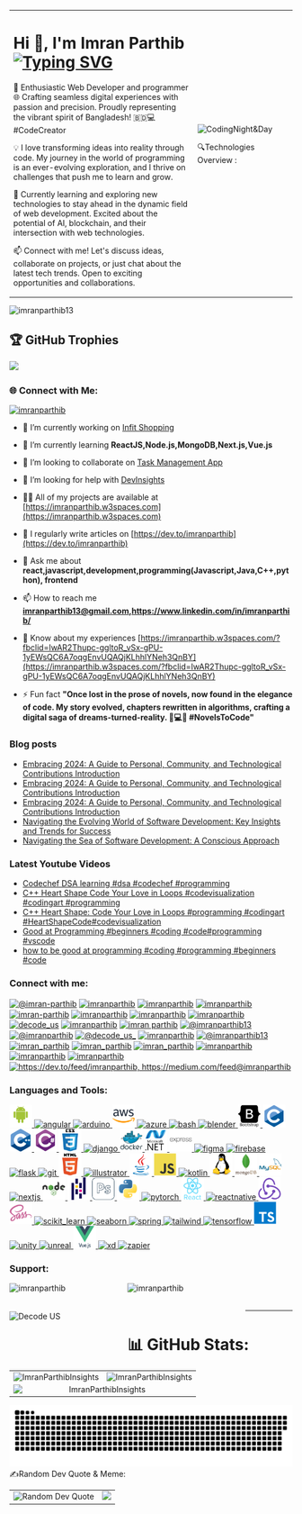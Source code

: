 <table>
    <tr>
        <td width="65%">
            <h1>Hi 👋, I'm Imran Parthib<a href="https://git.io/typing-svg"><img src="https://readme-typing-svg.herokuapp.com?font=Fira+Code&size=18&duration=4500&pause=100&random=false&width=445&lines=Pursuing+Computer+Science+and+Engineering;Web+Developer;Programming+Enthusiast;Problem+Solver;Thinker+and+Reformer" alt="Typing SVG" /></a></h1>
            <p>
                🚀 Enthusiastic Web Developer and programmer 🌐 Crafting seamless digital experiences with passion and
                precision.
                Proudly representing the vibrant spirit of Bangladesh! 🇧🇩💻 #CodeCreator
            </p>
            <p>
                💡 I love transforming ideas into reality through code. My journey in the world of programming is an
                ever-evolving exploration, and I thrive on challenges that push me to learn and grow.
            </p>
            <p>
                🌱 Currently learning and exploring new technologies to stay ahead in the dynamic field of web
                development.
                Excited about the potential of AI, blockchain, and their intersection with web technologies.
            </p>
            <p>
                📫 Connect with me! Let's discuss ideas, collaborate on projects, or just chat about the latest tech
                trends.
                Open to exciting opportunities and collaborations.
            </p>
        </td>
        <td width="35%">
            <img src="https://media.tenor.com/LENeju0qxusAAAAC/hackerman.gif" alt="CodingNight&Day" width=" ">
            <p>🔍Technologies Overview :</p>
            <img src="https://img.shields.io/badge/html5-%23E34F26.svg?style=for-the-badge&logo=html5&logoColor=white"
                alt="">
            <img src="https://img.shields.io/badge/css3-%231572B6.svg?style=for-the-badge&logo=css3&logoColor=white"
                alt="">
            <img src="https://img.shields.io/badge/javascript-%23323330.svg?style=for-the-badge&logo=javascript&logoColor=%23F7DF1E"
                alt="">
            <img src="https://img.shields.io/badge/bootstrap-%238511FA.svg?style=for-the-badge&logo=bootstrap&logoColor=white"
                alt="">
            <img src="https://img.shields.io/badge/tailwindcss-%2338B2AC.svg?style=for-the-badge&logo=tailwind-css&logoColor=white"
                alt="">
            <img src="https://img.shields.io/badge/react-%2320232a.svg?style=for-the-badge&logo=react&logoColor=%2361DAFB"
                alt="">
            <img src="https://img.shields.io/badge/node.js-6DA55F?style=for-the-badge&logo=node.js&logoColor=white"
                alt="">
            <img src="https://img.shields.io/badge/express.js-%23404d59.svg?style=for-the-badge&logo=express&logoColor=%2361DAFB"
                alt="">
            <img src="https://img.shields.io/badge/MongoDB-%234ea94b.svg?style=for-the-badge&logo=mongodb&logoColor=white"
                alt="">
            <img src="https://img.shields.io/badge/figma-%23F24E1E.svg?style=for-the-badge&logo=figma&logoColor=white"
                alt="">
            <img src="https://img.shields.io/badge/docker-%230db7ed.svg?style=for-the-badge&logo=docker&logoColor=white"
                alt="">
            <img src="https://img.shields.io/badge/typescript-%23007ACC.svg?style=for-the-badge&logo=typescript&logoColor=white"
                alt="">
            <img src="https://img.shields.io/badge/c-%2300599C.svg?style=for-the-badge&logo=c&logoColor=white" alt="">
            <img src="https://img.shields.io/badge/c++-%2300599C.svg?style=for-the-badge&logo=c%2B%2B&logoColor=white"
                alt="">
            <img src="https://img.shields.io/badge/java-%23ED8B00.svg?style=for-the-badge&logo=openjdk&logoColor=white"
                alt="">
            <img src="https://img.shields.io/badge/kotlin-%237F52FF.svg?style=for-the-badge&logo=kotlin&logoColor=white"
                alt="">
            <img src="https://img.shields.io/badge/python-3670A0?style=for-the-badge&logo=python&logoColor=ffdd54"
                alt="">
            <img src="https://img.shields.io/badge/c%23-%23239120.svg?style=for-the-badge&logo=c-sharp&logoColor=white"
                alt="">
        </td>
    </tr>
</table>

<p align="left"> <img
        src="https://komarev.com/ghpvc/?username=imranparthib13&label=Profile%20views&color=0e75b6&style=flat"
        alt="imranparthib13" /> </p>

## 🏆 GitHub Trophies

![](https://github-profile-trophy.vercel.app/?username=imranparthib13&theme=onestar&no-frame=false&no-bg=false&margin-w=4)

### 🌐 Connect with Me:

<p align="left">
    <a href="https://www.linkedin.com/in/imranparthib/" target="_blank">
        <img src="https://img.shields.io/badge/LinkedIn-ImranParthib%20✔-0077B5?style=for-the-badge&logo=linkedin"
            alt="imranparthib" />
    </a>
</p>

- 🔭 I’m currently working on [Infit Shopping](https://github.com/ImranParthib13/InFit-E-Commerce)

- 🌱 I’m currently learning **ReactJS,Node.js,MongoDB,Next.js,Vue.js**

- 👯 I’m looking to collaborate on [Task Management App](https://github.com/ImranParthib13/Task-Management-App)

- 🤝 I’m looking for help with [DevInsights](https://github.com/ImranParthib13/DevInsights)

- 👨‍💻 All of my projects are available at [https://imranparthib.w3spaces.com](https://imranparthib.w3spaces.com)

- 📝 I regularly write articles on [https://dev.to/imranparthib](https://dev.to/imranparthib)

- 💬 Ask me about **react,javascript,development,programming(Javascript,Java,C++,python), frontend**

- 📫 How to reach me **imranparthib13@gmail.com,https://www.linkedin.com/in/imranparthib/**

- 📄 Know about my experiences
  [https://imranparthib.w3spaces.com/?fbclid=IwAR2Thupc-ggltoR_vSx-gPU-1yEWsQC6A7oqgEnvUQAQjKLhhlYNeh3QnBY](https://imranparthib.w3spaces.com/?fbclid=IwAR2Thupc-ggltoR_vSx-gPU-1yEWsQC6A7oqgEnvUQAQjKLhhlYNeh3QnBY)

- ⚡ Fun fact **"Once lost in the prose of novels, now found in the elegance of code. My story evolved, chapters
  rewritten in algorithms, crafting a digital saga of dreams-turned-reality. 📖💻✨ #NovelsToCode"**
  
### Blog posts

<!-- BLOG-POST-LIST:START -->
- [Embracing 2024: A Guide to Personal, Community, and Technological Contributions Introduction](https://imranparthib.hashnode.dev/embracing-2024-a-guide-to-personal-community-and-technological-contributions-introduction)
- [Embracing 2024: A Guide to Personal, Community, and Technological Contributions Introduction](https://medium.com/@imranparthib/embracing-2024-a-guide-to-personal-community-and-technological-contributions-introduction-9d21368943c2?source=rss-894672976d69------2)
- [Embracing 2024: A Guide to Personal, Community, and Technological Contributions Introduction](https://dev.to/imranparthib/embracing-2024-a-guide-to-personal-community-and-technological-contributions-introduction-14m5)
- [Navigating the Evolving World of Software Development: Key Insights and Trends for Success](https://imranparthib.hashnode.dev/modern-software-development-insights-trends)
- [Navigating the Sea of Software Development: A Conscious Approach](https://medium.com/@imranparthib/navigating-the-sea-of-software-development-a-conscious-approach-6d2c1de32c24?source=rss-894672976d69------2)
<!-- BLOG-POST-LIST:END -->

### Latest Youtube Videos
<!-- YOUTUBE:START -->
- [Codechef DSA learning #dsa  #codechef #programming](https://www.youtube.com/watch?v=wzfxeepCO00)
- [C++ Heart Shape Code Your Love in Loops #codevisualization #codingart #programming](https://www.youtube.com/watch?v=Byb0IK0QU_M)
- [C++ Heart Shape: Code Your Love in Loops #programming  #codingart #HeartShapeCode#codevisualization](https://www.youtube.com/watch?v=99BObFWtwDc)
- [Good at Programming #beginners #coding #code#programming #vscode](https://www.youtube.com/watch?v=OBmzfQuwj3k)
- [how to be good at programming #coding #programming #beginners #code](https://www.youtube.com/watch?v=zSzlm6okUEk)
<!-- YOUTUBE:END -->

<h3 align="left">Connect with me:</h3>
<p align="left">
    <a href="https://codepen.io/@imran-parthib" target="blank"><img align="center"
            src="https://raw.githubusercontent.com/rahuldkjain/github-profile-readme-generator/master/src/images/icons/Social/codepen.svg"
            alt="@imran-parthib" height="30" width="40" /></a>
    <a href="https://dev.to/imranparthib" target="blank"><img align="center"
            src="https://raw.githubusercontent.com/rahuldkjain/github-profile-readme-generator/master/src/images/icons/Social/devto.svg"
            alt="imranparthib" height="30" width="40" /></a>
    <a href="https://twitter.com/imranparthib" target="blank"><img align="center"
            src="https://raw.githubusercontent.com/rahuldkjain/github-profile-readme-generator/master/src/images/icons/Social/twitter.svg"
            alt="imranparthib" height="30" width="40" /></a>
    <a href="https://linkedin.com/in/imranparthib" target="blank"><img align="center"
            src="https://raw.githubusercontent.com/rahuldkjain/github-profile-readme-generator/master/src/images/icons/Social/linked-in-alt.svg"
            alt="imranparthib" height="30" width="40" /></a>
    <a href="https://stackoverflow.com/users/imran-parthib" target="blank"><img align="center"
            src="https://raw.githubusercontent.com/rahuldkjain/github-profile-readme-generator/master/src/images/icons/Social/stack-overflow.svg"
            alt="imran-parthib" height="30" width="40" /></a>
    <a href="https://codesandbox.com/imranparthib" target="blank"><img align="center"
            src="https://raw.githubusercontent.com/rahuldkjain/github-profile-readme-generator/master/src/images/icons/Social/codesandbox.svg"
            alt="imranparthib" height="30" width="40" /></a>
    <a href="https://kaggle.com/imranparthib" target="blank"><img align="center"
            src="https://raw.githubusercontent.com/rahuldkjain/github-profile-readme-generator/master/src/images/icons/Social/kaggle.svg"
            alt="imranparthib" height="30" width="40" /></a>
    <a href="https://www.facebook.com/ImranPathib.Dev" target="blank"><img align="center"
            src="https://raw.githubusercontent.com/rahuldkjain/github-profile-readme-generator/master/src/images/icons/Social/facebook.svg"
            alt="imranparthib" height="30" width="40" /></a>
    <a href="https://instagram.com/decode_us" target="blank"><img align="center"
            src="https://raw.githubusercontent.com/rahuldkjain/github-profile-readme-generator/master/src/images/icons/Social/instagram.svg"
            alt="decode_us" height="30" width="40" /></a>
    <a href="https://dribbble.com/imranparthib" target="blank"><img align="center"
            src="https://raw.githubusercontent.com/rahuldkjain/github-profile-readme-generator/master/src/images/icons/Social/dribbble.svg"
            alt="imranparthib" height="30" width="40" /></a>
    <a href="https://www.behance.net/imran parthib" target="blank"><img align="center"
            src="https://raw.githubusercontent.com/rahuldkjain/github-profile-readme-generator/master/src/images/icons/Social/behance.svg"
            alt="imran parthib" height="30" width="40" /></a>
    <a href="https://hashnode.com/@imranparthib13" target="blank"><img align="center"
            src="https://raw.githubusercontent.com/rahuldkjain/github-profile-readme-generator/master/src/images/icons/Social/hashnode.svg"
            alt="@imranparthib13" height="30" width="40" /></a>
    <a href="https://medium.com/@imranparthib" target="blank"><img align="center"
            src="https://raw.githubusercontent.com/rahuldkjain/github-profile-readme-generator/master/src/images/icons/Social/medium.svg"
            alt="@imranparthib" height="30" width="40" /></a>
    <a href="https://www.youtube.com/c/@decode_us_" target="blank"><img align="center"
            src="https://raw.githubusercontent.com/rahuldkjain/github-profile-readme-generator/master/src/images/icons/Social/youtube.svg"
            alt="@decode_us_" height="30" width="40" /></a>
    <a href="https://www.codechef.com/users/imranparthib" target="blank"><img align="center"
            src="https://cdn.jsdelivr.net/npm/simple-icons@3.1.0/icons/codechef.svg" alt="imranparthib" height="30"
            width="40" /></a>
    <a href="https://www.hackerrank.com/@imranparthib13" target="blank"><img align="center"
            src="https://raw.githubusercontent.com/rahuldkjain/github-profile-readme-generator/master/src/images/icons/Social/hackerrank.svg"
            alt="@imranparthib13" height="30" width="40" /></a>
    <a href="https://codeforces.com/profile/imran_parthib" target="blank"><img align="center"
            src="https://raw.githubusercontent.com/rahuldkjain/github-profile-readme-generator/master/src/images/icons/Social/codeforces.svg"
            alt="imran_parthib" height="30" width="40" /></a>
    <a href="https://www.leetcode.com/imran_parthib" target="blank"><img align="center"
            src="https://raw.githubusercontent.com/rahuldkjain/github-profile-readme-generator/master/src/images/icons/Social/leet-code.svg"
            alt="imran_parthib" height="30" width="40" /></a>
    <a href="https://www.hackerearth.com/imran_parthib" target="blank"><img align="center"
            src="https://raw.githubusercontent.com/rahuldkjain/github-profile-readme-generator/master/src/images/icons/Social/hackerearth.svg"
            alt="imran_parthib" height="30" width="40" /></a>
    <a href="https://auth.geeksforgeeks.org/user/imranparthib" target="blank"><img align="center"
            src="https://raw.githubusercontent.com/rahuldkjain/github-profile-readme-generator/master/src/images/icons/Social/geeks-for-geeks.svg"
            alt="imranparthib" height="30" width="40" /></a>
    <a href="https://www.topcoder.com/members/imranparthib" target="blank"><img align="center"
            src="https://raw.githubusercontent.com/rahuldkjain/github-profile-readme-generator/master/src/images/icons/Social/topcoder.svg"
            alt="imranparthib" height="30" width="40" /></a>
    <a href="https://discord.gg/imranparthib" target="blank"><img align="center"
            src="https://raw.githubusercontent.com/rahuldkjain/github-profile-readme-generator/master/src/images/icons/Social/discord.svg"
            alt="imranparthib" height="30" width="40" /></a>
    <a href="/https://dev.to/feed/imranparthib, https://medium.com/feed@imranparthib" target="blank"><img align="center"
            src="https://raw.githubusercontent.com/rahuldkjain/github-profile-readme-generator/master/src/images/icons/Social/rss.svg"
            alt="https://dev.to/feed/imranparthib, https://medium.com/feed@imranparthib" height="30" width="40" /></a>
</p>

<h3 align="left">Languages and Tools:</h3>
<p align="left"> <a href="https://developer.android.com" target="_blank" rel="noreferrer"> <img
            src="https://raw.githubusercontent.com/devicons/devicon/master/icons/android/android-original-wordmark.svg"
            alt="android" width="40" height="40" /> </a> <a href="https://angular.io" target="_blank" rel="noreferrer">
        <img src="https://angular.io/assets/images/logos/angular/angular.svg" alt="angular" width="40" height="40" />
    </a> <a href="https://www.arduino.cc/" target="_blank" rel="noreferrer"> <img
            src="https://cdn.worldvectorlogo.com/logos/arduino-1.svg" alt="arduino" width="40" height="40" /> </a> <a
        href="https://aws.amazon.com" target="_blank" rel="noreferrer"> <img
            src="https://raw.githubusercontent.com/devicons/devicon/master/icons/amazonwebservices/amazonwebservices-original-wordmark.svg"
            alt="aws" width="40" height="40" /> </a> <a href="https://azure.microsoft.com/en-in/" target="_blank"
        rel="noreferrer"> <img src="https://www.vectorlogo.zone/logos/microsoft_azure/microsoft_azure-icon.svg"
            alt="azure" width="40" height="40" /> </a> <a href="https://www.gnu.org/software/bash/" target="_blank"
        rel="noreferrer"> <img src="https://www.vectorlogo.zone/logos/gnu_bash/gnu_bash-icon.svg" alt="bash" width="40"
            height="40" /> </a> <a href="https://www.blender.org/" target="_blank" rel="noreferrer"> <img
            src="https://download.blender.org/branding/community/blender_community_badge_white.svg" alt="blender"
            width="40" height="40" /> </a> <a href="https://getbootstrap.com" target="_blank" rel="noreferrer"> <img
            src="https://raw.githubusercontent.com/devicons/devicon/master/icons/bootstrap/bootstrap-plain-wordmark.svg"
            alt="bootstrap" width="40" height="40" /> </a> <a href="https://www.cprogramming.com/" target="_blank"
        rel="noreferrer"> <img src="https://raw.githubusercontent.com/devicons/devicon/master/icons/c/c-original.svg"
            alt="c" width="40" height="40" /> </a> <a href="https://www.w3schools.com/cpp/" target="_blank"
        rel="noreferrer"> <img
            src="https://raw.githubusercontent.com/devicons/devicon/master/icons/cplusplus/cplusplus-original.svg"
            alt="cplusplus" width="40" height="40" /> </a> <a href="https://www.w3schools.com/cs/" target="_blank"
        rel="noreferrer"> <img
            src="https://raw.githubusercontent.com/devicons/devicon/master/icons/csharp/csharp-original.svg"
            alt="csharp" width="40" height="40" /> </a> <a href="https://www.w3schools.com/css/" target="_blank"
        rel="noreferrer"> <img
            src="https://raw.githubusercontent.com/devicons/devicon/master/icons/css3/css3-original-wordmark.svg"
            alt="css3" width="40" height="40" /> </a> <a href="https://www.djangoproject.com/" target="_blank"
        rel="noreferrer"> <img src="https://cdn.worldvectorlogo.com/logos/django.svg" alt="django" width="40"
            height="40" /> </a> <a href="https://www.docker.com/" target="_blank" rel="noreferrer"> <img
            src="https://raw.githubusercontent.com/devicons/devicon/master/icons/docker/docker-original-wordmark.svg"
            alt="docker" width="40" height="40" /> </a> <a href="https://dotnet.microsoft.com/" target="_blank"
        rel="noreferrer"> <img
            src="https://raw.githubusercontent.com/devicons/devicon/master/icons/dot-net/dot-net-original-wordmark.svg"
            alt="dotnet" width="40" height="40" /> </a> <a href="https://expressjs.com" target="_blank"
        rel="noreferrer"> <img
            src="https://raw.githubusercontent.com/devicons/devicon/master/icons/express/express-original-wordmark.svg"
            alt="express" width="40" height="40" /> </a> <a href="https://www.figma.com/" target="_blank"
        rel="noreferrer"> <img src="https://www.vectorlogo.zone/logos/figma/figma-icon.svg" alt="figma" width="40"
            height="40" /> </a> <a href="https://firebase.google.com/" target="_blank" rel="noreferrer"> <img
            src="https://www.vectorlogo.zone/logos/firebase/firebase-icon.svg" alt="firebase" width="40" height="40" />
    </a> <a href="https://flask.palletsprojects.com/" target="_blank" rel="noreferrer"> <img
            src="https://www.vectorlogo.zone/logos/pocoo_flask/pocoo_flask-icon.svg" alt="flask" width="40"
            height="40" /> </a> <a href="https://git-scm.com/" target="_blank" rel="noreferrer"> <img
            src="https://www.vectorlogo.zone/logos/git-scm/git-scm-icon.svg" alt="git" width="40" height="40" /> </a> <a
        href="https://www.w3.org/html/" target="_blank" rel="noreferrer"> <img
            src="https://raw.githubusercontent.com/devicons/devicon/master/icons/html5/html5-original-wordmark.svg"
            alt="html5" width="40" height="40" /> </a> <a href="https://www.adobe.com/in/products/illustrator.html"
        target="_blank" rel="noreferrer"> <img
            src="https://www.vectorlogo.zone/logos/adobe_illustrator/adobe_illustrator-icon.svg" alt="illustrator"
            width="40" height="40" /> </a> <a href="https://www.java.com" target="_blank" rel="noreferrer"> <img
            src="https://raw.githubusercontent.com/devicons/devicon/master/icons/java/java-original.svg" alt="java"
            width="40" height="40" /> </a> <a href="https://developer.mozilla.org/en-US/docs/Web/JavaScript"
        target="_blank" rel="noreferrer"> <img
            src="https://raw.githubusercontent.com/devicons/devicon/master/icons/javascript/javascript-original.svg"
            alt="javascript" width="40" height="40" /> </a> <a href="https://kotlinlang.org" target="_blank"
        rel="noreferrer"> <img src="https://www.vectorlogo.zone/logos/kotlinlang/kotlinlang-icon.svg" alt="kotlin"
            width="40" height="40" /> </a> <a href="https://www.linux.org/" target="_blank" rel="noreferrer"> <img
            src="https://raw.githubusercontent.com/devicons/devicon/master/icons/linux/linux-original.svg" alt="linux"
            width="40" height="40" /> </a> <a href="https://www.mongodb.com/" target="_blank" rel="noreferrer"> <img
            src="https://raw.githubusercontent.com/devicons/devicon/master/icons/mongodb/mongodb-original-wordmark.svg"
            alt="mongodb" width="40" height="40" /> </a> <a href="https://www.mysql.com/" target="_blank"
        rel="noreferrer"> <img
            src="https://raw.githubusercontent.com/devicons/devicon/master/icons/mysql/mysql-original-wordmark.svg"
            alt="mysql" width="40" height="40" /> </a> <a href="https://nextjs.org/" target="_blank" rel="noreferrer">
        <img src="https://cdn.worldvectorlogo.com/logos/nextjs-2.svg" alt="nextjs" width="40" height="40" /> </a> <a
        href="https://nodejs.org" target="_blank" rel="noreferrer"> <img
            src="https://raw.githubusercontent.com/devicons/devicon/master/icons/nodejs/nodejs-original-wordmark.svg"
            alt="nodejs" width="40" height="40" /> </a> <a href="https://pandas.pydata.org/" target="_blank"
        rel="noreferrer"> <img
            src="https://raw.githubusercontent.com/devicons/devicon/2ae2a900d2f041da66e950e4d48052658d850630/icons/pandas/pandas-original.svg"
            alt="pandas" width="40" height="40" /> </a> <a href="https://www.photoshop.com/en" target="_blank"
        rel="noreferrer"> <img
            src="https://raw.githubusercontent.com/devicons/devicon/master/icons/photoshop/photoshop-line.svg"
            alt="photoshop" width="40" height="40" /> </a> <a href="https://www.python.org" target="_blank"
        rel="noreferrer"> <img
            src="https://raw.githubusercontent.com/devicons/devicon/master/icons/python/python-original.svg"
            alt="python" width="40" height="40" /> </a> <a href="https://pytorch.org/" target="_blank" rel="noreferrer">
        <img src="https://www.vectorlogo.zone/logos/pytorch/pytorch-icon.svg" alt="pytorch" width="40" height="40" />
    </a> <a href="https://reactjs.org/" target="_blank" rel="noreferrer"> <img
            src="https://raw.githubusercontent.com/devicons/devicon/master/icons/react/react-original-wordmark.svg"
            alt="react" width="40" height="40" /> </a> <a href="https://reactnative.dev/" target="_blank"
        rel="noreferrer"> <img src="https://reactnative.dev/img/header_logo.svg" alt="reactnative" width="40"
            height="40" /> </a> <a href="https://redux.js.org" target="_blank" rel="noreferrer"> <img
            src="https://raw.githubusercontent.com/devicons/devicon/master/icons/redux/redux-original.svg" alt="redux"
            width="40" height="40" /> </a> <a href="https://sass-lang.com" target="_blank" rel="noreferrer"> <img
            src="https://raw.githubusercontent.com/devicons/devicon/master/icons/sass/sass-original.svg" alt="sass"
            width="40" height="40" /> </a> <a href="https://scikit-learn.org/" target="_blank" rel="noreferrer"> <img
            src="https://upload.wikimedia.org/wikipedia/commons/0/05/Scikit_learn_logo_small.svg" alt="scikit_learn"
            width="40" height="40" /> </a> <a href="https://seaborn.pydata.org/" target="_blank" rel="noreferrer"> <img
            src="https://seaborn.pydata.org/_images/logo-mark-lightbg.svg" alt="seaborn" width="40" height="40" /> </a>
    <a href="https://spring.io/" target="_blank" rel="noreferrer"> <img
            src="https://www.vectorlogo.zone/logos/springio/springio-icon.svg" alt="spring" width="40" height="40" />
    </a> <a href="https://tailwindcss.com/" target="_blank" rel="noreferrer"> <img
            src="https://www.vectorlogo.zone/logos/tailwindcss/tailwindcss-icon.svg" alt="tailwind" width="40"
            height="40" /> </a> <a href="https://www.tensorflow.org" target="_blank" rel="noreferrer"> <img
            src="https://www.vectorlogo.zone/logos/tensorflow/tensorflow-icon.svg" alt="tensorflow" width="40"
            height="40" /> </a> <a href="https://www.typescriptlang.org/" target="_blank" rel="noreferrer"> <img
            src="https://raw.githubusercontent.com/devicons/devicon/master/icons/typescript/typescript-original.svg"
            alt="typescript" width="40" height="40" /> </a> <a href="https://unity.com/" target="_blank"
        rel="noreferrer"> <img src="https://www.vectorlogo.zone/logos/unity3d/unity3d-icon.svg" alt="unity" width="40"
            height="40" /> </a> <a href="https://unrealengine.com/" target="_blank" rel="noreferrer"> <img
            src="https://raw.githubusercontent.com/kenangundogan/fontisto/036b7eca71aab1bef8e6a0518f7329f13ed62f6b/icons/svg/brand/unreal-engine.svg"
            alt="unreal" width="40" height="40" /> </a> <a href="https://vuejs.org/" target="_blank" rel="noreferrer">
        <img src="https://raw.githubusercontent.com/devicons/devicon/master/icons/vuejs/vuejs-original-wordmark.svg"
            alt="vuejs" width="40" height="40" /> </a> <a href="https://www.adobe.com/products/xd.html" target="_blank"
        rel="noreferrer"> <img src="https://cdn.worldvectorlogo.com/logos/adobe-xd.svg" alt="xd" width="40"
            height="40" /> </a> <a href="https://zapier.com" target="_blank" rel="noreferrer"> <img
            src="https://www.vectorlogo.zone/logos/zapier/zapier-icon.svg" alt="zapier" width="40" height="40" /> </a>
</p>

<h3 align="left">Support:</h3>
<p><a href="https://www.buymeacoffee.com/imranparthib"> <img align="left"
            src="https://cdn.buymeacoffee.com/buttons/v2/default-yellow.png" height="50" width="210"
            alt="imranparthib" /></a><a href="https://ko-fi.com/imranparthib"> <img align="left"
            src="https://cdn.ko-fi.com/cdn/kofi3.png?v=3" height="50" width="210" alt="imranparthib" /></a><a href="https://www.youtube.com/@decode_us"> <img align="left"
            src="https://ihitthebutton.com/wp-content/uploads/2020/11/youtube-subscribe-png.png" height="50" width="210" alt="Decode US" /></a></p><br><br>
<hr>

# 📊 GitHub Stats:

<table>
    <tr>
        <td style="text-align: center;">
            <img src="https://github-readme-stats.vercel.app/api?username=ImranParthibInsights&theme=react&hide_border=false&include_all_commits=true&count_private=true"
                alt="ImranParthibInsights" style="display: block; margin: 0 auto;" />
        </td>
        <td style="text-align: center;">
            <img src="https://github-readme-stats.vercel.app/api/top-langs/?username=ImranParthibInsights&theme=react&hide_border=false&include_all_commits=true&count_private=true&layout=compact"
                alt="ImranParthibInsights" style="display: block; margin: 0 auto;" />
        </td>
    </tr>
    <tr>
        <td colspan="2" style="text-align: center;">
            <img src="https://github-readme-streak-stats.herokuapp.com/?user=ImranParthibInsights&theme=react&hide_border=false"
                alt="ImranParthibInsights" style="display: block; margin: 0 auto;" />
        </td>
    </tr>
</table>
<be>
<img src="https://raw.githubusercontent.com/imranparthibinsights/imranparthibinsights/output/snake.svg" alt="Snake animation" />
    ✍️Random Dev Quote & Meme:
    <table>
        <tr>
            <td>
                <img src="https://quotes-github-readme.vercel.app/api?type=horizontal&theme=radical"
                    alt="Random Dev Quote" />
            </td>
            <td>
                <img src='https://randommeme-five.vercel.app/' style="height: 300px;" />
            </td>
        </tr>
    </table>
   
